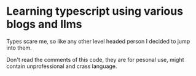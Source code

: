 # Learning typescript using various blogs and llms

Types scare me, so like any other level headed person I decided to jump into them.

Don't read the comments of this code, they are for pesonal use, might contain unprofessional and crass language.
